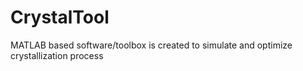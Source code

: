# CrystalTool
MATLAB based software/toolbox is created to simulate and optimize crystallization process
